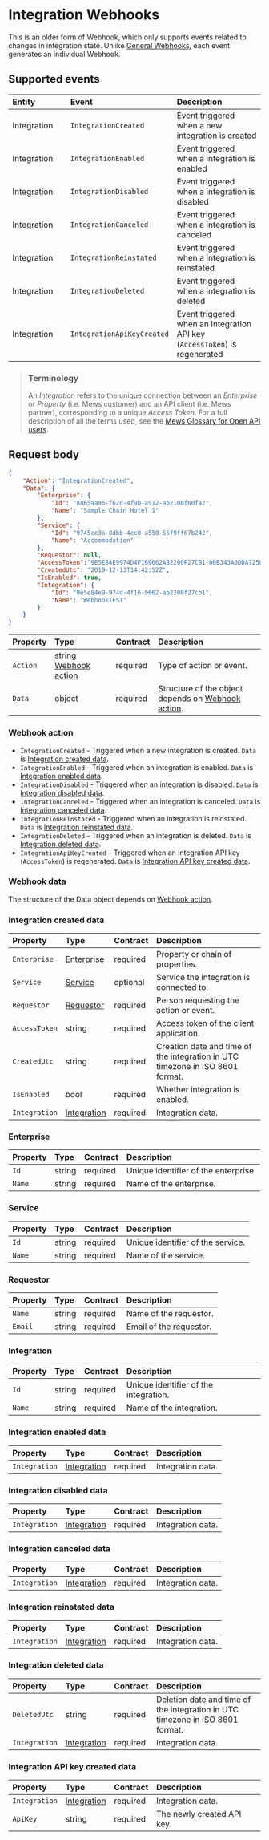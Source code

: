 # Integration Webhooks

This is an older form of Webhook, which only supports events related to changes in integration state.
Unlike [General Webhooks](wh-general.md), each event generates an individual Webhook.

## Supported events

| <div style="width:100px">Entity</div> | <div style="width:150px">Event</div> | Description |
| :-- | :-- | :-- |
| Integration | `IntegrationCreated` | Event triggered when a new integration is created |
| Integration | `IntegrationEnabled` | Event triggered when a integration is enabled |
| Integration | `IntegrationDisabled` | Event triggered when a integration is disabled |
| Integration | `IntegrationCanceled` | Event triggered when a integration is canceled |
| Integration | `IntegrationReinstated` | Event triggered when a integration is reinstated |
| Integration | `IntegrationDeleted` | Event triggered when a integration is deleted |
| Integration | `IntegrationApiKeyCreated` | Event triggered when an integration API key (`AccessToken`) is regenerated |

> ### Terminology
> An *Integration* refers to the unique connection between an *Enterprise* or *Property* (i.e. Mews customer) and an API client (i.e. Mews partner), corresponding to a unique *Access Token*.
> For a full description of all the terms used, see the [Mews Glossary for Open API users](https://help.mews.com/s/article/Mews-Glossary-for-Open-API-users?language=en_US).

## Request body

```json
{
    "Action": "IntegrationCreated",
    "Data": {
        "Enterprise": {
            "Id": "8865aa96-f62d-4f9b-a912-ab2100f60f42",
            "Name": "Sample Chain Hotel 1"
        },
        "Service": {
            "Id": "9745ce3a-8dbb-4cc0-a550-55f9ff67b242",
            "Name": "Accommodation"
        },
        "Requestor": null,
        "AccessToken":"9E5E84E9974D4F169662AB2200F27CB1-00B343A0DDA725CACAC028E38E3EABF",
        "CreatedUtc": "2019-12-13T14:42:52Z",
        "IsEnabled": true,
        "Integration": {
            "Id": "9e5e84e9-974d-4f16-9662-ab2200f27cb1",
            "Name": "WebhookTEST"
        }
    }
}
```

| Property | Type | Contract | Description |
| :-- | :-- | :-- | :-- |
| `Action` | string [Webhook action](#webhook-action) | required | Type of action or event. |
| `Data` | object | required | Structure of the object depends on [Webhook action](#webhook-action). |

### Webhook action

* `IntegrationCreated` - Triggered when a new integration is created. `Data` is [Integration created data](#integration-created-data).
* `IntegrationEnabled` - Triggered when an integration is enabled. `Data` is [Integration enabled data](#integration-enabled-data).
* `IntegrationDisabled` - Triggered when an integration is disabled. `Data` is [Integration disabled data](#integration-disabled-data).
* `IntegrationCanceled` - Triggered when an integration is canceled. `Data` is [Integration canceled data](#integration-canceled-data).
* `IntegrationReinstated` - Triggered when an integration is reinstated. `Data` is [Integration reinstated data](#integration-reinstated-data).
* `IntegrationDeleted` - Triggered when an integration is deleted. `Data` is [Integration deleted data](#integration-deleted-data).
* `IntegrationApiKeyCreated` – Triggered when an integration API key (`AccessToken`) is regenerated. `Data` is [Integration API key created data](#integration-api-key-created-data).

### Webhook data

The structure of the Data object depends on [Webhook action](#webhook-action).

### Integration created data

| Property | Type | Contract | Description |
| :-- | :-- | :-- | :-- |
| `Enterprise` | [Enterprise](#enterprise) | required | Property or chain of properties. |
| `Service` | [Service](#service) | optional | Service the integration is connected to. |
| `Requestor` | [Requestor](#requestor) | required | Person requesting the action or event. |
| `AccessToken` | string | required | Access token of the client application. |
| `CreatedUtc` | string | required | Creation date and time of the integration in UTC timezone in ISO 8601 format. |
| `IsEnabled` | bool | required | Whether integration is enabled. |
| `Integration` | [Integration](#integration) | required | Integration data. |

### Enterprise

| Property | Type | Contract | Description |
| :-- | :-- | :-- | :-- |
| `Id` | string | required | Unique identifier of the enterprise. |
| `Name` | string | required | Name of the enterprise. |

### Service

| Property | Type | Contract | Description |
| :-- | :-- | :-- | :-- |
| `Id` | string | required | Unique identifier of the service. |
| `Name` | string | required | Name of the service. |

### Requestor

| Property | Type | Contract | Description |
| :-- | :-- | :-- | :-- |
| `Name` | string | required | Name of the requestor. |
| `Email` | string | required | Email of the requestor. |

### Integration

| Property | Type | Contract | Description |
| :-- | :-- | :-- | :-- |
| `Id` | string | required | Unique identifier of the integration. |
| `Name` | string | required | Name of the integration. |

### Integration enabled data

| Property | Type | Contract | Description |
| :-- | :-- | :-- | :-- |
| `Integration` | [Integration](#integration) | required | Integration data. |

### Integration disabled data

| Property | Type | Contract | Description |
| :-- | :-- | :-- | :-- |
| `Integration` | [Integration](#integration) | required | Integration data. |

### Integration canceled data

| Property | Type | Contract | Description |
| :-- | :-- | :-- | :-- |
| `Integration` | [Integration](#integration) | required | Integration data. |

### Integration reinstated data

| Property | Type | Contract | Description |
| :-- | :-- | :-- | :-- |
| `Integration` | [Integration](#integration) | required | Integration data. |

### Integration deleted data

| Property | Type | Contract | Description |
| :-- | :-- | :-- | :-- |
| `DeletedUtc` | string | required | Deletion date and time of the integration in UTC timezone in ISO 8601 format. |
| `Integration` | [Integration](#integration) | required | Integration data. |

### Integration API key created data

| Property | Type | Contract | Description |
| :-- | :-- | :-- | :-- |
| `Integration` | [Integration](#integration) | required | Integration data. |
| `ApiKey` | string | required | The newly created API key. |
